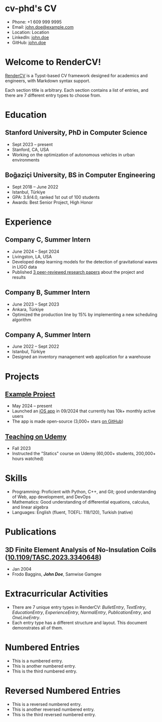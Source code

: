 # cv-phd's CV

- Phone: +1 609 999 9995
- Email: [john.doe@example.com](mailto:john.doe@example.com)
- Location: Location
- LinkedIn: [john.doe](https://linkedin.com/in/john.doe)
- GitHub: [john.doe](https://github.com/john.doe)


# Welcome to RenderCV!

[RenderCV](https://rendercv.com) is a Typst-based CV framework designed for academics and engineers, with Markdown syntax support.

Each section title is arbitrary. Each section contains a list of entries, and there are 7 different entry types to choose from.

# Education

## Stanford University, PhD in Computer Science

- Sept 2023 – present
- Stanford, CA, USA
- Working on the optimization of autonomous vehicles in urban environments

## Boğaziçi University, BS in Computer Engineering

- Sept 2018 – June 2022
- Istanbul, Türkiye
- GPA: 3.9/4.0, ranked 1st out of 100 students
- Awards: Best Senior Project, High Honor

# Experience

## Company C, Summer Intern

- June 2024 – Sept 2024
- Livingston, LA, USA
- Developed deep learning models for the detection of gravitational waves in LIGO data
- Published [3 peer-reviewed research papers](https://example.com) about the project and results

## Company B, Summer Intern

- June 2023 – Sept 2023
- Ankara, Türkiye
- Optimized the production line by 15% by implementing a new scheduling algorithm

## Company A, Summer Intern

- June 2022 – Sept 2022
- Istanbul, Türkiye
- Designed an inventory management web application for a warehouse

# Projects

## [Example Project](https://example.com)

- May 2024 – present
- Launched an [iOS app](https://example.com) in 09/2024 that currently has 10k+ monthly active users
- The app is made open-source (3,000+ stars [on GitHub](https://github.com))

## [Teaching on Udemy](https://example.com)

- Fall 2023
- Instructed the "Statics" course on Udemy (60,000+ students, 200,000+ hours watched)

# Skills

- Programming: Proficient with Python, C++, and Git; good understanding of Web, app development, and DevOps
- Mathematics: Good understanding of differential equations, calculus, and linear algebra
- Languages: English (fluent, TOEFL: 118/120), Turkish (native)
# Publications

## 3D Finite Element Analysis of No-Insulation Coils ([10.1109/TASC.2023.3340648](https://doi.org/10.1109/TASC.2023.3340648))
- Jan 2004
- Frodo Baggins, ***John Doe***, Samwise Gamgee

# Extracurricular Activities

- There are 7 unique entry types in RenderCV: *BulletEntry*, *TextEntry*, *EducationEntry*, *ExperienceEntry*, *NormalEntry*, *PublicationEntry*, and *OneLineEntry*.
- Each entry type has a different structure and layout. This document demonstrates all of them.
# Numbered Entries

- This is a numbered entry.
- This is another numbered entry.
- This is the third numbered entry.
# Reversed Numbered Entries

- This is a reversed numbered entry.
- This is another reversed numbered entry.
- This is the third reversed numbered entry.
